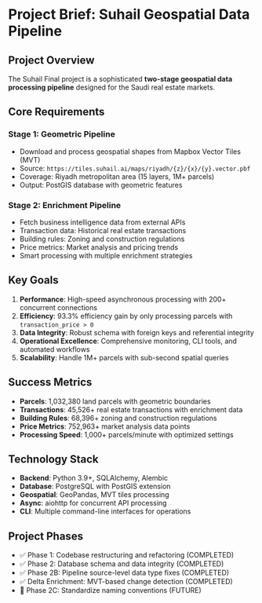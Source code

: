 # Project Brief: Suhail Geospatial Data Pipeline

## Project Overview
The Suhail Final project is a sophisticated **two-stage geospatial data processing pipeline** designed for the Saudi real estate markets.

## Core Requirements

### Stage 1: Geometric Pipeline
- Download and process geospatial shapes from Mapbox Vector Tiles (MVT)
- Source: `https://tiles.suhail.ai/maps/riyadh/{z}/{x}/{y}.vector.pbf`
- Coverage: Riyadh metropolitan area (15 layers, 1M+ parcels)
- Output: PostGIS database with geometric features

### Stage 2: Enrichment Pipeline
- Fetch business intelligence data from external APIs
- Transaction data: Historical real estate transactions
- Building rules: Zoning and construction regulations
- Price metrics: Market analysis and pricing trends
- Smart processing with multiple enrichment strategies

## Key Goals
1. **Performance**: High-speed asynchronous processing with 200+ concurrent connections
2. **Efficiency**: 93.3% efficiency gain by only processing parcels with `transaction_price > 0`
3. **Data Integrity**: Robust schema with foreign keys and referential integrity
4. **Operational Excellence**: Comprehensive monitoring, CLI tools, and automated workflows
5. **Scalability**: Handle 1M+ parcels with sub-second spatial queries

## Success Metrics
- **Parcels**: 1,032,380 land parcels with geometric boundaries
- **Transactions**: 45,526+ real estate transactions with enrichment data
- **Building Rules**: 68,396+ zoning and construction regulations
- **Price Metrics**: 752,963+ market analysis data points
- **Processing Speed**: 1,000+ parcels/minute with optimized settings

## Technology Stack
- **Backend**: Python 3.9+, SQLAlchemy, Alembic
- **Database**: PostgreSQL with PostGIS extension
- **Geospatial**: GeoPandas, MVT tiles processing
- **Async**: aiohttp for concurrent API processing
- **CLI**: Multiple command-line interfaces for operations

## Project Phases
- ✅ Phase 1: Codebase restructuring and refactoring (COMPLETED)
- ✅ Phase 2: Database schema and data integrity (COMPLETED)
- ✅ Phase 2B: Pipeline source-level data type fixes (COMPLETED)
- ✅ Delta Enrichment: MVT-based change detection (COMPLETED)
- 🔄 Phase 2C: Standardize naming conventions (FUTURE) 